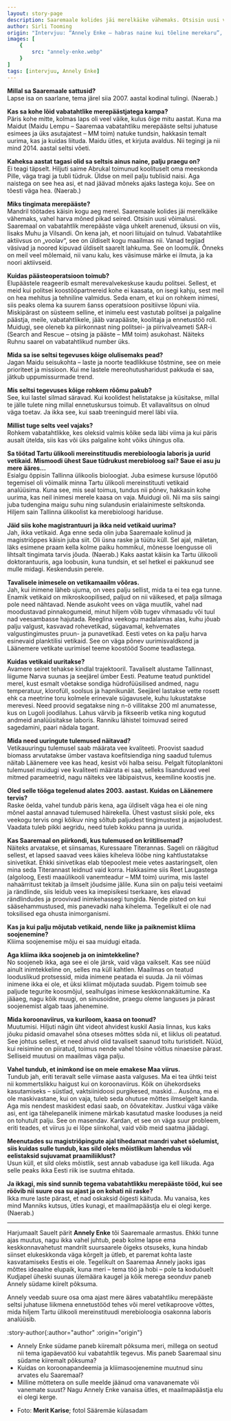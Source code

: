 ```yaml
---
layout: story-page
description: Saaremaale kolides jäi merelkäike vähemaks. Otsisin uusi võimalusi. Saaremaal on vabatahtlik merepääste väga uhkelt arenenud.
author: Sirli Tooming
origin: "Intervjuu: “Annely Enke – habras naine kui tõeline merekaru”, Meie Maa, 6. august 2021. Intervjuu siin lühendatult."
images: [
    {
        src: "annely-enke.webp"
    }
]
tags: [intervjuu, Annely Enke]
---
```


<!-- # {{ $doc.title }} -->


**Millal sa Saaremaale sattusid?** \
Lapse isa on saarlane, tema järel siia 2007. aastal kodinal tulingi. (Naerab.)

**Kas sa kohe lõid vabatahtlike merepäästjatega kampa?** \
Päris kohe mitte, kolmas laps oli veel väike, kulus õige mitu aastat. Kuna ma Maidut (Maidu Lempu – Saaremaa vabatahtliku merepääste seltsi juhatuse esimees ja üks asutajatest – MM toim) natuke tundsin, hakkasin temalt uurima, kas ja kuidas liituda. Maidu ütles, et kirjuta avaldus. Nii tegingi ja nii mind 2014. aastal seltsi võeti.

**Kaheksa aastat tagasi olid sa seltsis ainus naine, palju praegu on?** \
Ei teagi täpselt. Hiljuti saime Abrukal toimunud koolituselt oma meeskonda Pille, väga tragi ja tubli tüdruk. Üldse on meil palju tublisid naisi. Aga naistega on see hea asi, et nad jäävad mõneks ajaks lastega koju. See on tõesti väga hea. (Naerab.)

**Miks tingimata merepääste?** \
Mandril töötades käisin kogu aeg merel. Saaremaale kolides jäi merelkäike vähemaks, vahel harva mõned pikad seired. Otsisin uusi võimalusi. Saaremaal on vabatahtlik merepääste väga uhkelt arenenud, üksusi on viis, lisaks Muhu ja Vilsandi. On kena jah, et noori liitujaid on tulnud. Vabatahtlike aktiivsus on „voolav“, see on üldiselt kogu maailmas nii. Vanad tegijad väsivad ja noored kipuvad üldiselt saarelt lahkuma. See on loomulik. Õnneks on meil veel mõlemaid, nii vanu kalu, kes väsimuse märke ei ilmuta, ja ka noori aktiivseid.

**Kuidas päästeoperatsioon toimub?** \
Elupäästele reageerib esmalt merevalvekeskuse kaudu politsei. Sellest, et meid kui politsei koostööpartnereid kohe ei kaasata, on isegi kahju, sest meil on hea mehitus ja tehniline valmidus. Seda enam, et kui on rohkem inimesi, siis peaks olema ka suurem šanss operatsioon positiivse lõpuni viia. Miskipärast on süsteem selline, et inimelu eest vastutab politsei ja palgaline päästja, meile, vabatahtlikele, jääb varapääste, koolitaja ja ennetustöö roll.
Muidugi, see oleneb ka piirkonnast ning politsei- ja piirivalveameti SAR-i (Search and Rescue – otsing ja pääste – MM toim) asukohast. Näiteks Ruhnu saarel on vabatahtlikud number üks.

**Mida sa ise seltsi tegevuses kõige olulisemaks pead?** \
Jagan Maidu seisukohta – laste ja noorte teadlikkuse tõstmine, see on meie prioriteet ja missioon. Kui me lastele mereohutusharidust pakkuda ei saa, jätkub uppumissurmade trend.

**Mis seltsi tegevuses kõige rohkem rõõmu pakub?** \
See, kui lastel silmad säravad. Kui koolidest helistatakse ja küsitakse, millal te jälle tulete ning millal ennetuskursus toimub. Et vallavalitsus on olnud väga toetav. Ja ikka see, kui saab treeninguid merel läbi viia.

**Millist tuge selts veel vajaks?** \
Rohkem vabatahtlikke, kes oleksid valmis kõike seda läbi viima ja kui päris ausalt ütelda, siis kas või üks palgaline koht võiks ühingus olla.

**Sa töötad Tartu ülikooli mereinstituudis merebioloogia laboris ja uurid vetikaid. Mismoodi ühest Saue tüdrukust merebioloog sai? Saue ei asu ju mere ääres…** \
Esialgu õppisin Tallinna ülikoolis bioloogiat. Juba esimese kursuse lõputöö tegemisel oli võimalik minna Tartu ülikooli mereinstituuti vetikaid analüüsima. Kuna see, mis seal toimus, tundus nii põnev, hakkasin kohe uurima, kas neil inimesi merele kaasa on vaja. Muidugi oli. Nii ma siis saingi juba tudengina maigu suhu ning sulandusin erialainimeste seltskonda. Hiljem sain Tallinna ülikoolist ka merebioloogi hariduse.

**Jäid siis kohe magistrantuuri ja ikka neid vetikaid uurima?** \
Jah, ikka vetikaid. Aga enne seda olin juba Saaremaale kolinud ja magistriõppes käisin juba siit. Oli üsna raske ja tüütu küll. Sel ajal, mäletan, läks esimene praam kella kolme paiku hommikul, mõnesse loengusse oli lihtsalt tingimata tarvis jõuda. (Naerab.) Kaks aastat käisin ka Tartu ülikooli doktorantuuris, aga loobusin, kuna tundsin, et sel hetkel ei pakkunud see mulle midagi. Keskendusin perele.

**Tavalisele inimesele on vetikamaailm võõras.** \
Jah, kui inimene läheb ujuma, on vees palju sellist, mida ta ei tea ega tunne. Enamik vetikaid on mikroskoopilised, paljud on nii väikesed, et palja silmaga pole need nähtavad. Nende asukoht vees on väga muutlik, vahel nad moodustavad pinnakogumeid, minut hiljem võib tugev vihmasadu või tuul nad veesambasse hajutada. Reeglina veekogu madalamas alas, kuhu jõuab palju valgust, kasvavad rohevetikad, sügavamal, kehvemates valgustingimustes pruun- ja punavetikad. Eesti vetes on ka palju harva esinevaid planktilisi vetikaid. See on väga põnev uurimisvaldkond ja Läänemere vetikate uurimisel teeme koostööd Soome teadlastega.

**Kuidas vetikaid uuritakse?** \
Avamere seiret tehakse kindlal trajektooril. Tavaliselt alustame Tallinnast, liigume Narva suunas ja seejärel ümber Eesti. Peatume teatud punktidel merel, kust esmalt võetakse sondiga hüdrofüüsilised andmed, nagu temperatuur, klorofüll, soolsus ja hapnikunäit. Seejärel lastakse vette rosett ehk ca meetrine toru kolmele erinevale sügavusele, kuhu lukustatakse merevesi. Need proovid segatakse ning n-ö villitakse 200 ml anumatesse, kus on Lugoli joodilahus. Lahus värvib ja fikseerib vetika ning kogutud andmeid analüüsitakse laboris. Ranniku lähistel toimuvad seired sagedamini, paari nädala tagant.

**Mida need uuringute tulemused näitavad?** \
Vetikauuringu tulemusel saab määrata vee kvaliteeti. Proovist saadud biomass arvutatakse ümber vastava koefitsiendiga ning saadud tulemus näitab Läänemere vee kas head, kesist või halba seisu. Pelgalt fütoplanktoni tulemusel muidugi vee kvaliteeti määrata ei saa, selleks lisanduvad veel mitmed parameetrid, nagu näiteks vee läbipaistvus, keemiline koostis jne.

**Oled selle tööga tegelenud alates 2003. aastast. Kuidas on Läänemere tervis?** \
Raske öelda, vahel tundub päris kena, aga üldiselt väga hea ei ole ning mõnel aastal annavad tulemused häirekella. Ühest vastust siiski pole, eks veekogu tervis ongi kõikuv ning sõltub paljudest tingimustest ja asjaoludest. Vaadata tuleb pikki aegridu, need tuleb kokku panna ja uurida. 

**Kas Saaremaal on piirkondi, kus tulemused on kriitilisemad?** \
Näiteks arvatakse, et siinsamas, Kuressaare Titerannas. Sageli on räägitud sellest, et lapsed saavad vees käies kiheleva lööbe ning kahtlustatakse sinivetikat. Ehkki sinivetikas elab tõepoolest meie vetes aastaringselt, olen mina seda Titerannast leidnud vaid korra. Hakkasime siis Reet Laugastega (algoloog, Eesti maaülikooli vanemteadur – MM toim) uurima, mis lastel nahaärritust tekitab ja ilmselt jõudsime jälile. Kuna siin on palju teisi veetaimi ja rändlinde, siis leidub vees ka imepisikesi tserkaare, kes elavad rändlindudes ja proovivad inimkehassegi tungida. Nende pisted on kui sääsehammustused, mis panevadki naha kihelema. Tegelikult ei ole nad toksilised ega ohusta inimorganismi.

**Kas ja kui palju mõjutab vetikaid, nende liike ja paiknemist kliima soojenemine?** \
Kliima soojenemise mõju ei saa muidugi eitada.

**Aga kliima ikka soojeneb ja on inimtekkeline?** \
No soojeneb ikka, aga see ei ole järsk, vaid väga vaikselt. Kas see nüüd ainult inimtekkeline on, selles ma küll kahtlen. Maailmas on teatud looduslikud protsessid, mida inimene peatada ei suuda. Ja nii võimas inimene ikka ei ole, et üksi kliimat mõjutada suudab. Pigem toimub see paljude tegurite koosmõjul, sealhulgas inimese keskkonnakäitumine. Ka jääaeg, nagu kõik muugi, on sinusoidne, praegu oleme languses ja pärast soojenemist algab taas jahenemine.

**Mida koroonaviirus, va kuriloom, kaasa on toonud?** \
Muutumisi. Hiljuti nägin üht videot ahvidest kuskil Aasia linnas, kus kaks jõuku pidasid omavahel sõna otseses mõttes sõda nii, et liiklus oli peatatud. See johtus sellest, et need ahvid olid tavaliselt saanud toitu turistidelt. Nüüd, kui reisimine on piiratud, toimus nende vahel tõsine võitlus ninaesise pärast. Selliseid muutusi on maailmas väga palju.

**Vahel tundub, et inimkond ise on meie emakese Maa viirus.** \
Tundub jah, eriti teravalt selle viimase aasta valguses. Ma ei tea ühtki teist nii kommertslikku haigust kui on koroonaviirus. Kõik on ühekordseks kasutamiseks – süstlad, vaktsiinidoosi purgikesed, maskid… Ausõna, ma ei ole maskivastane, kui on vaja, tuleb seda ohutuse mõttes ilmselgelt kanda. Aga mis nendest maskidest edasi saab, on õõvatekitav. Justkui väga väike asi, ent iga tähelepanelik inimene märkab kasutatud maske looduses ja neid on tohutult palju. See on masendav. Kardan, et see on väga suur probleem, eriti teades, et viirus ju ei lõpe siinkohal, vaid võib meid saatma jäädagi.

**Meenutades su magistriõpingute ajal tihedamat mandri vahet sõelumist, siis kuidas sulle tundub, kas sild oleks mõistlikum lahendus või eelistaksid sujuvamat praamiliiklust?** \
Usun küll, et sild oleks mõistlik, sest annab vabaduse iga kell liikuda. Aga selle peaks ikka Eesti riik ise suutma ehitada.

**Ja ikkagi, mis sind sunnib tegema vabatahtlikku merepääste tööd, kui see röövib nii suure osa su ajast ja on kohati nii raske?** \
Ikka mure laste pärast, et nad oskaksid õigesti käituda. Mu vanaisa, kes mind Manniks kutsus, ütles kunagi, et maailmapäästja elu ei olegi kerge. (Naerab.)

* * *

Harjumaalt Sauelt pärit **Annely Enke** tõi Saaremaale armastus. Ehkki tunne ajas muutus, nagu ikka vahel juhtub, peab kolme lapse ema keskkonnavahetust mandrilt suursaarele õigeks otsuseks, kuna hindab siinset elukeskkonda väga kõrgelt ja ütleb, et paremat kohta laste kasvatamiseks Eestis ei ole. Tegelikult on Saaremaa Annely jaoks igas mõttes ideaalne elupaik, kuna meri – tema töö ja hobi – pole ta koduõuelt Kudjapel üheski suunas ülemäära kaugel ja kõik merega seonduv paneb Annely südame kiirelt põksuma.

Annely veedab suure osa oma ajast mere ääres vabatahtliku merepääste seltsi juhatuse liikmena ennetustööd tehes või merel vetikaproove võttes, mida hiljem Tartu ülikooli mereinstituudi merebioloogia osakonna laboris analüüsib.




:story-author{:author="author" :origin="origin"}

<details-wrapper summary="Mis mõtted tekkisid?">

- Annely Enke südame paneb kiiremalt põksuma meri, millega on seotud nii tema igapäevatöö kui vabatahtlik tegevus. Mis paneb Saaremaal sinu südame kiiremalt põksuma?
- Kuidas on koroonapandeemia ja kliimasoojenemine muutnud sinu arvates elu Saaremaal?
- Milline mõttetera on sulle meelde jäänud oma vanavanemate või vanemate suust? Nagu Annely Enke vanaisa ütles, et maailmapäästja elu ei olegi kerge.

</details-wrapper>


<details-wrapper summary="Allikad" class="text-sm" icon="icon-park-outline:document-folder">

- Foto: **Merit Karise**; fotol Sääremäe külasadam 

</details-wrapper>